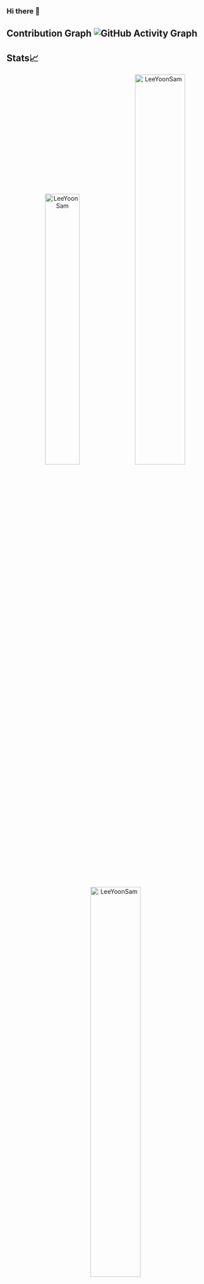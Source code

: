 ### Hi there 👋

## Contribution Graph ![GitHub Activity Graph](https://activity-graph.herokuapp.com/graph?username=LeeYoonSam&theme=dracula&hide_border=true)

## Stats📈

<p align="center">
<img width="40%" src="https://github-readme-stats.vercel.app/api/top-langs?username=LeeYoonSam&show_icons=true&theme=dracula&title_color=ff8000&text_color=ffffff&bg_color=6a6a6a&locale=en&layout=compact&hide_border=true" alt="LeeYoonSam" /> 
<img width="48%" src="https://github-readme-stats.vercel.app/api?username=LeeYoonSam&show_icons=true&theme=dracula&title_color=ff8000&text_color=ffffff&bg_color=6a6a6a&locale=en&hide_border=true" alt="LeeYoonSam" />
<img width="48%" src="https://github-readme-streak-stats.herokuapp.com/?user=LeeYoonSam&theme=highcontrast&hide_border=true" alt="LeeYoonSam" />
</p>

## My Blog
- [네이버 블로그](https://blog.naver.com/lys1900)
